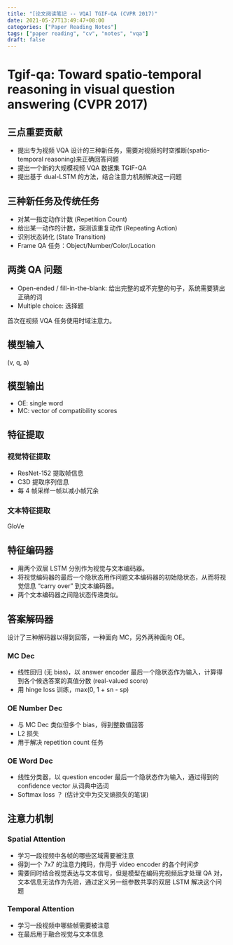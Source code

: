 ```yaml
---
title: "[论文阅读笔记 -- VQA] TGIF-QA (CVPR 2017)"
date: 2021-05-27T13:49:47+08:00
categories: ["Paper Reading Notes"]
tags: ["paper reading", "cv", "notes", "vqa"]
draft: false
---
```


# Tgif-qa: Toward spatio-temporal reasoning in visual question answering (CVPR 2017)

## 三点重要贡献
+ 提出专为视频 VQA 设计的三种新任务，需要对视频的时空推断(spatio-temporal reasoning)来正确回答问题
+ 提出一个新的大规模视频 VQA 数据集 TGIF-QA
+ 提出基于 dual-LSTM 的方法，结合注意力机制解决这一问题

## 三种新任务及传统任务
+ 对某一指定动作计数 (Repetition Count)
+ 给出某一动作的计数，探测该重复动作 (Repeating Action)
+ 识别状态转化 (State Transition)
+ Frame QA 任务：Object/Number/Color/Location

## 两类 QA 问题
+ Open-ended / fill-in-the-blank: 给出完整的或不完整的句子，系统需要猜出正确的词
+ Multiple choice: 选择题

首次在视频 VQA 任务使用时域注意力。  

## 模型输入
(v, q, a)

## 模型输出
+ OE: single word
+ MC: vector of compatibility scores

## 特征提取

### 视觉特征提取
+ ResNet-152 提取帧信息
+ C3D 提取序列信息
+ 每 4 帧采样一帧以减小帧冗余

### 文本特征提取
GloVe

## 特征编码器
+ 用两个双层 LSTM 分别作为视觉与文本编码器。  
+ 将视觉编码器的最后一个隐状态用作问题文本编码器的初始隐状态，从而将视觉信息 “carry over” 到文本编码器。  
+ 两个文本编码器之间隐状态传递类似。  

## 答案解码器
设计了三种解码器以得到回答，一种面向 MC，另外两种面向 OE。  

### MC Dec
+ 线性回归 (无 bias)，以 answer encoder 最后一个隐状态作为输入，计算得到各个候选答案的真值分数 (real-valued score)
+ 用 hinge loss 训练，max(0, 1 + sn - sp)

### OE Number Dec
+ 与 MC Dec 类似但多个 bias，得到整数值回答
+ L2 损失
+ 用于解决 repetition count 任务

### OE Word Dec
+ 线性分类器，以 question encoder 最后一个隐状态作为输入，通过得到的 confidence vector 从词典中选词
+ Softmax loss ？ (估计文中为交叉熵损失的笔误)

## 注意力机制

### Spatial Attention
+ 学习一段视频中各帧的哪些区域需要被注意
+ 得到一个 7x7 的注意力掩码，作用于 video encoder 的各个时间步
+ 需要同时结合视觉表达与文本信号，但是模型在编码完视频后才处理 QA 对，文本信息无法作为先验，通过定义另一组参数共享的双层 LSTM 解决这个问题

### Temporal Attention
+ 学习一段视频中哪些帧需要被注意
+ 在最后用于融合视觉与文本信息
